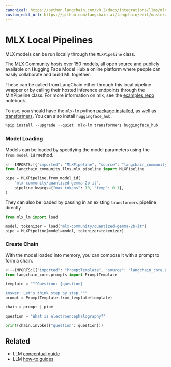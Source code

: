 ```yaml
---
canonical: https://python.langchain.com/v0.2/docs/integrations/llms/mlx_pipelines/
custom_edit_url: https://github.com/langchain-ai/langchain/edit/master/docs/docs/integrations/llms/mlx_pipelines.ipynb
---
```


# MLX Local Pipelines

MLX models can be run locally through the `MLXPipeline` class.

The [MLX Community](https://huggingface.co/mlx-community) hosts over 150 models, all open source and publicly available on Hugging Face Model Hub a online platform where people can easily collaborate and build ML together.

These can be called from LangChain either through this local pipeline wrapper or by calling their hosted inference endpoints through the MlXPipeline class. For more information on mlx, see the [examples repo](https://github.com/ml-explore/mlx-examples/tree/main/llms) notebook.

To use, you should have the ``mlx-lm`` python [package installed](https://pypi.org/project/mlx-lm/), as well as [transformers](https://pypi.org/project/transformers/). You can also install `huggingface_hub`.


```python
%pip install --upgrade --quiet  mlx-lm transformers huggingface_hub
```

### Model Loading

Models can be loaded by specifying the model parameters using the `from_model_id` method.


```python
<!--IMPORTS:[{"imported": "MLXPipeline", "source": "langchain_community.llms.mlx_pipeline", "docs": "https://api.python.langchain.com/en/latest/llms/langchain_community.llms.mlx_pipeline.MLXPipeline.html", "title": "MLX Local Pipelines"}]-->
from langchain_community.llms.mlx_pipeline import MLXPipeline

pipe = MLXPipeline.from_model_id(
    "mlx-community/quantized-gemma-2b-it",
    pipeline_kwargs={"max_tokens": 10, "temp": 0.1},
)
```

They can also be loaded by passing in an existing `transformers` pipeline directly


```python
from mlx_lm import load

model, tokenizer = load("mlx-community/quantized-gemma-2b-it")
pipe = MLXPipeline(model=model, tokenizer=tokenizer)
```

### Create Chain

With the model loaded into memory, you can compose it with a prompt to
form a chain.


```python
<!--IMPORTS:[{"imported": "PromptTemplate", "source": "langchain_core.prompts", "docs": "https://api.python.langchain.com/en/latest/prompts/langchain_core.prompts.prompt.PromptTemplate.html", "title": "MLX Local Pipelines"}]-->
from langchain_core.prompts import PromptTemplate

template = """Question: {question}

Answer: Let's think step by step."""
prompt = PromptTemplate.from_template(template)

chain = prompt | pipe

question = "What is electroencephalography?"

print(chain.invoke({"question": question}))
```


## Related

- LLM [conceptual guide](/docs/concepts/#llms)
- LLM [how-to guides](/docs/how_to/#llms)